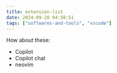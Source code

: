 ```yaml
---
title: extension-list
date: 2024-09-20 04:58:51
tags: ["softwares-and-tools", "vscode"]
---
```

How about these:

- Copilot
- Copilot chat
- neovim
